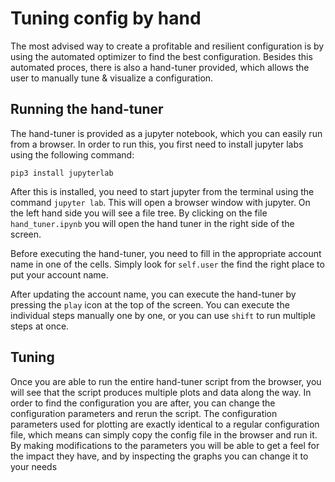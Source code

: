# Tuning config by hand

The most advised way to create a profitable and resilient configuration is by using the automated
optimizer to find the best configuration. Besides this automated proces, there is also a hand-tuner
provided, which allows the user to manually tune & visualize a configuration.

## Running the hand-tuner

The hand-tuner is provided as a jupyter notebook, which you can easily run from a browser.
In order to run this, you first need to install jupyter labs using the following command:

```shell
pip3 install jupyterlab
```

After this is installed, you need to start jupyter from the terminal using the command `jupyter lab`.
This will open a browser window with jupyter. On the left hand side you will see a file tree.
By clicking on the file `hand_tuner.ipynb` you will open the hand tuner in the right side of the screen.

Before executing the hand-tuner, you need to fill in the appropriate account name in one of the cells.
Simply look for `self.user` the find the right place to put your account name.

After updating the account name, you can execute the hand-tuner by pressing the `play` icon at the
top of the screen. You can execute the individual steps manually one by one, or you can use `shift`
to run multiple steps at once.

## Tuning

Once you are able to run the entire hand-tuner script from the browser, you will see that the script
produces multiple plots and data along the way. In order to find the configuration you are after,
you can change the configuration parameters and rerun the script. The configuration parameters used
for plotting are exactly identical to a regular configuration file, which means can simply copy the
config file in the browser and run it. By making modifications to the parameters you will be able
to get a feel for the impact they have, and by inspecting the graphs you can change it to your needs